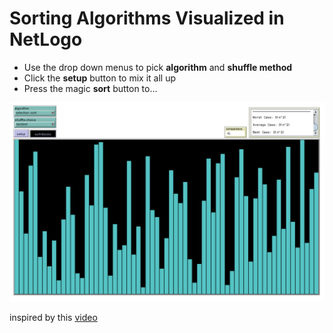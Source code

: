 # Sorting Algorithms Visualized in NetLogo

- Use the drop down menus to pick **algorithm** and **shuffle method**
- Click the **setup** button to mix it all up 
- Press the magic **sort** button to...


![Alt Text](https://github.com/l-hartman/NetLogo-Sorting/blob/master/res/selection-sort.gif "selection sort")

inspired by this [video](https://www.youtube.com/watch?v=kPRA0W1kECg&t=66s)

